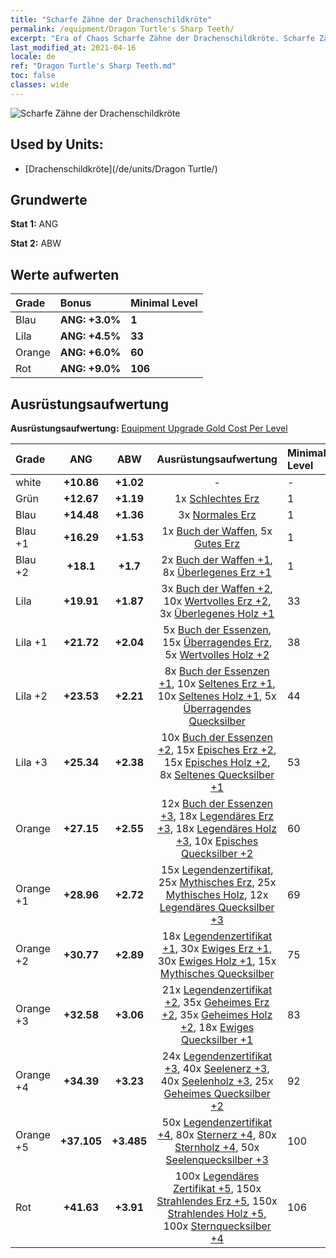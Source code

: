 ```yaml
---
title: "Scharfe Zähne der Drachenschildkröte"
permalink: /equipment/Dragon Turtle's Sharp Teeth/
excerpt: "Era of Chaos Scharfe Zähne der Drachenschildkröte. Scharfe Zähne der Drachenschildkröte"
last_modified_at: 2021-04-16
locale: de
ref: "Dragon Turtle's Sharp Teeth.md"
toc: false
classes: wide
---
```


  ![Scharfe Zähne der Drachenschildkröte](/images/e/e_99061.png)

## Used by Units:

* [Drachenschildkröte](/de/units/Dragon Turtle/) 


## Grundwerte
 **Stat 1:** ANG

 **Stat 2:** ABW

## Werte aufwerten

  |     Grade    |   Bonus | Minimal Level | 
  |:-------------|:--------|:--------------| 
  | Blau | **ANG: +3.0%** | **1** | 
  | Lila | **ANG: +4.5%** | **33** | 
  | Orange | **ANG: +6.0%** | **60** | 
  | Rot | **ANG: +9.0%** | **106** | 


## Ausrüstungsaufwertung
 **Ausrüstungsaufwertung:** [Equipment Upgrade Gold Cost Per Level](/equipment/EquipmentUpgradeCostPerLevel/) 

  |          Grade      | ANG | ABW | Ausrüstungsaufwertung | Minimal Level |
  |:--------------------|:---------:|:---------:|:----------------:|:--------------|
  | white | **+10.86** | **+1.02** | - | - |
  | Grün | **+12.67** | **+1.19** | 1x [Schlechtes Erz](/de/Items/mat_1/) | 1 |
  | Blau | **+14.48** | **+1.36** | 3x [Normales Erz](/de/Items/mat_6/) | 1 |
  | Blau +1 | **+16.29** | **+1.53** | 1x [Buch der Waffen](/de/Items/mat_18/), 5x [Gutes Erz](/de/Items/mat_12/) | 1 |
  | Blau +2 | **+18.1** | **+1.7** | 2x [Buch der Waffen +1](/de/Items/mat_25/), 8x [Überlegenes Erz +1](/de/Items/mat_19/) | 1 |
  | Lila | **+19.91** | **+1.87** | 3x [Buch der Waffen +2](/de/Items/mat_32/), 10x [Wertvolles Erz +2](/de/Items/mat_26/), 3x [Überlegenes Holz +1](/de/Items/mat_20/) | 33 |
  | Lila +1 | **+21.72** | **+2.04** | 5x [Buch der Essenzen](/de/Items/mat_39/), 15x [Überragendes Erz](/de/Items/mat_33/), 5x [Wertvolles Holz +2](/de/Items/mat_27/) | 38 |
  | Lila +2 | **+23.53** | **+2.21** | 8x [Buch der Essenzen +1](/de/Items/mat_46/), 10x [Seltenes Erz +1](/de/Items/mat_40/), 10x [Seltenes Holz +1](/de/Items/mat_41/), 5x [Überragendes Quecksilber](/de/Items/mat_35/) | 44 |
  | Lila +3 | **+25.34** | **+2.38** | 10x [Buch der Essenzen +2](/de/Items/mat_53/), 15x [Episches Erz +2](/de/Items/mat_47/), 15x [Episches Holz +2](/de/Items/mat_48/), 8x [Seltenes Quecksilber +1](/de/Items/mat_42/) | 53 |
  | Orange | **+27.15** | **+2.55** | 12x [Buch der Essenzen +3](/de/Items/mat_60/), 18x [Legendäres Erz +3](/de/Items/mat_54/), 18x [Legendäres Holz +3](/de/Items/mat_55/), 10x [Episches Quecksilber +2](/de/Items/mat_49/) | 60 |
  | Orange +1 | **+28.96** | **+2.72** | 15x [Legendenzertifikat](/de/Items/mat_67/), 25x [Mythisches Erz](/de/Items/mat_61/), 25x [Mythisches Holz](/de/Items/mat_62/), 12x [Legendäres Quecksilber +3](/de/Items/mat_56/) | 69 |
  | Orange +2 | **+30.77** | **+2.89** | 18x [Legendenzertifikat +1](/de/Items/mat_74/), 30x [Ewiges Erz +1](/de/Items/mat_68/), 30x [Ewiges Holz +1](/de/Items/mat_69/), 15x [Mythisches Quecksilber](/de/Items/mat_63/) | 75 |
  | Orange +3 | **+32.58** | **+3.06** | 21x [Legendenzertifikat +2](/de/Items/mat_81/), 35x [Geheimes Erz +2](/de/Items/mat_75/), 35x [Geheimes Holz +2](/de/Items/mat_76/), 18x [Ewiges Quecksilber +1](/de/Items/mat_70/) | 83 |
  | Orange +4 | **+34.39** | **+3.23** | 24x [Legendenzertifikat +3](/de/Items/mat_88/), 40x [Seelenerz +3](/de/Items/mat_82/), 40x [Seelenholz +3](/de/Items/mat_83/), 25x [Geheimes Quecksilber +2](/de/Items/mat_77/) | 92 |
  | Orange +5 | **+37.105** | **+3.485** | 50x [Legendenzertifikat +4](/de/Items/mat_95/), 80x [Sternerz +4](/de/Items/mat_89/), 80x [Sternholz +4](/de/Items/mat_90/), 50x [Seelenquecksilber +3](/de/Items/mat_84/) | 100 |
  | Rot | **+41.63** | **+3.91** | 100x [Legendäres Zertifikat +5](/de/Items/mat_102/), 150x [Strahlendes Erz +5](/de/Items/mat_96/), 150x [Strahlendes Holz +5](/de/Items/mat_97/), 100x [Sternquecksilber +4](/de/Items/mat_91/) | 106 |

